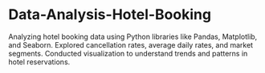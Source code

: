# Data-Analysis-Hotel-Booking
Analyzing hotel booking data using Python libraries like Pandas, Matplotlib, and Seaborn. Explored cancellation rates, average daily rates, and market segments. Conducted visualization to understand trends and patterns in hotel reservations.
